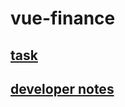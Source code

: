 # vue-finance

## [task](https://drive.google.com/file/d/1Jc6s9qE5LI1m45PwtOAOQymR3d1VSHR8/view?usp=sharing)

## [developer notes](https://docs.google.com/document/d/1YjdOZVHcvs61Mn8eWaRbYApkNNC7WDi_VU8Q8aY0uVM/edit?usp=sharing)
